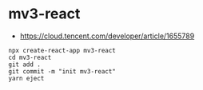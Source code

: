 # mv3-react

- https://cloud.tencent.com/developer/article/1655789

```shell
npx create-react-app mv3-react
cd mv3-react
git add .
git commit -m "init mv3-react"
yarn eject
```
